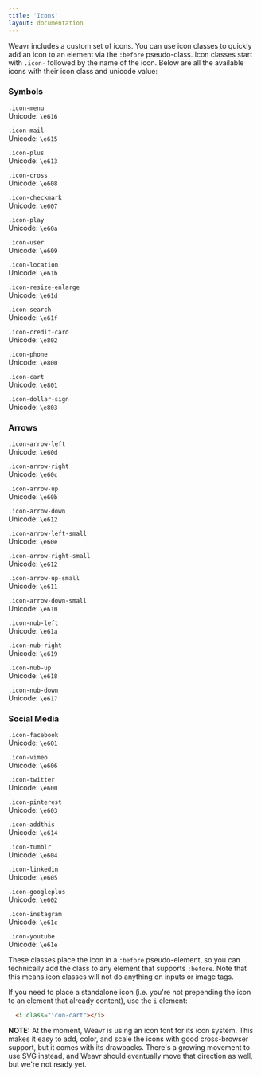 ```yaml
---
title: 'Icons'
layout: documentation
---
```


Weavr includes a custom set of icons. You can use icon classes to quickly add an icon to an element via the `:before` pseudo-class. Icon classes start with `.icon-` followed by the name of the icon. Below are all the available icons with their icon class and unicode value:

<div class="demo">
  <h3 id="symbols">Symbols</h3>
  <div class="row">
    <div class="col col-3 t-col-4 m-col-6 align-center">
      <i class="icon-menu"></i>
      <p>
        <code>.icon-menu</code>
        <br>
        Unicode: <code>\e616</code>
      </p>
    </div>
    <div class="col col-3 t-col-4 m-col-6 align-center">
      <i class="icon-mail"></i>
      <p>
        <code>.icon-mail</code>
        <br>
        Unicode: <code>\e615</code>
      </p>
    </div>
    <div class="col col-3 t-col-4 m-col-6 align-center">
      <i class="icon-plus"></i>
      <p>
        <code>.icon-plus</code>
        <br>
        Unicode: <code>\e613</code>
      </p>
    </div>
    <div class="col col-3 t-col-4 m-col-6 align-center">
      <i class="icon-cross"></i>
      <p>
        <code>.icon-cross</code>
        <br>
        Unicode: <code>\e608</code>
      </p>
    </div>
  </div>
  <div class="row">
    <div class="col col-3 t-col-4 m-col-6 align-center">
      <i class="icon-checkmark"></i>
      <p>
        <code>.icon-checkmark</code>
        <br>
        Unicode: <code>\e607</code>
      </p>
    </div>
    <div class="col col-3 t-col-4 m-col-6 align-center">
      <i class="icon-play"></i>
      <p>
        <code>.icon-play</code>
        <br>
        Unicode: <code>\e60a</code>
      </p>
    </div>
    <div class="col col-3 t-col-4 m-col-6 align-center">
      <i class="icon-user"></i>
      <p>
        <code>.icon-user</code>
        <br>
        Unicode: <code>\e609</code>
      </p>
    </div>
    <div class="col col-3 t-col-4 m-col-6 align-center">
      <i class="icon-location"></i>
      <p>
        <code>.icon-location</code>
        <br>
        Unicode: <code>\e61b</code>
      </p>
    </div>
  </div>
  <div class="row">
    <div class="col col-3 t-col-4 m-col-6 align-center">
      <i class="icon-resize-enlarge"></i>
      <p>
        <code>.icon-resize-enlarge</code>
        <br>
        Unicode: <code>\e61d</code>
      </p>
    </div>
    <div class="col col-3 t-col-4 m-col-6 align-center">
      <i class="icon-search"></i>
      <p>
        <code>.icon-search</code>
        <br>
        Unicode: <code>\e61f</code>
      </p>
    </div>
    <div class="col col-3 t-col-4 m-col-6 align-center">
      <i class="icon-credit-card"></i>
      <p>
        <code>.icon-credit-card</code>
        <br>
        Unicode: <code>\e802</code>
      </p>
    </div>
    <div class="col col-3 t-col-4 m-col-6 align-center">
      <i class="icon-phone"></i>
      <p>
        <code>.icon-phone</code>
        <br>
        Unicode: <code>\e800</code>
      </p>
    </div>
  </div>
  <div class="row">
    <div class="col col-3 t-col-4 m-col-6 align-center">
      <i class="icon-cart"></i>
      <p>
        <code>.icon-cart</code>
        <br>
        Unicode: <code>\e801</code>
      </p>
    </div>
    <div class="col col-3 t-col-4 m-col-6 align-center">
      <i class="icon-dollar-sign"></i>
      <p>
        <code>.icon-dollar-sign</code>
        <br>
        Unicode: <code>\e803</code>
      </p>
    </div>
  </div>

  <h3 id="arrows">Arrows</h3>
  <div class="row">
    <div class="col col-3 t-col-4 m-col-6 align-center">
      <i class="icon-arrow-left"></i>
      <p>
        <code>.icon-arrow-left</code>
        <br>
        Unicode: <code>\e60d</code>
      </p>
    </div>
    <div class="col col-3 t-col-4 m-col-6 align-center">
      <i class="icon-arrow-right"></i>
      <p>
        <code>.icon-arrow-right</code>
        <br>
        Unicode: <code>\e60c</code>
      </p>
    </div>
    <div class="col col-3 t-col-4 m-col-6 align-center">
      <i class="icon-arrow-up"></i>
      <p>
        <code>.icon-arrow-up</code>
        <br>
        Unicode: <code>\e60b</code>
      </p>
    </div>
    <div class="col col-3 t-col-4 m-col-6 align-center">
      <i class="icon-arrow-down"></i>
      <p>
        <code>.icon-arrow-down</code>
        <br>
        Unicode: <code>\e612</code>
      </p>
    </div>
  </div>
  <div class="row">
    <div class="col col-3 t-col-4 m-col-6 align-center">
      <i class="icon-arrow-left-small"></i>
      <p>
        <code>.icon-arrow-left-small</code>
        <br>
        Unicode: <code>\e60e</code>
      </p>
    </div>
    <div class="col col-3 t-col-4 m-col-6 align-center">
      <i class="icon-arrow-right-small"></i>
      <p>
        <code>.icon-arrow-right-small</code>
        <br>
        Unicode: <code>\e612</code>
      </p>
    </div>
    <div class="col col-3 t-col-4 m-col-6 align-center">
      <i class="icon-arrow-up-small"></i>
      <p>
        <code>.icon-arrow-up-small</code>
        <br>
        Unicode: <code>\e611</code>
      </p>
    </div>
    <div class="col col-3 t-col-4 m-col-6 align-center">
      <i class="icon-arrow-down-small"></i>
      <p>
        <code>.icon-arrow-down-small</code>
        <br>
        Unicode: <code>\e610</code>
      </p>
    </div>
  </div>
  <div class="row">
    <div class="col col-3 t-col-4 m-col-6 align-center">
      <i class="icon-nub-left"></i>
      <p>
        <code>.icon-nub-left</code>
        <br>
        Unicode: <code>\e61a</code>
      </p>
    </div>
    <div class="col col-3 t-col-4 m-col-6 align-center">
      <i class="icon-nub-right"></i>
      <p>
        <code>.icon-nub-right</code>
        <br>
        Unicode: <code>\e619</code>
      </p>
    </div>
    <div class="col col-3 t-col-4 m-col-6 align-center">
      <i class="icon-nub-up"></i>
      <p>
        <code>.icon-nub-up</code>
        <br>
        Unicode: <code>\e618</code>
      </p>
    </div>
    <div class="col col-3 t-col-4 m-col-6 align-center">
      <i class="icon-nub-down"></i>
      <p>
        <code>.icon-nub-down</code>
        <br>
        Unicode: <code>\e617</code>
      </p>
    </div>
  </div>

  <h3 id="social-media">Social Media</h3>
  <div class="row">
    <div class="col col-3 t-col-4 m-col-6 align-center">
      <i class="icon-facebook"></i>
      <p>
        <code>.icon-facebook</code>
        <br>
        Unicode: <code>\e601</code>
      </p>
    </div>
    <div class="col col-3 t-col-4 m-col-6 align-center">
      <i class="icon-vimeo"></i>
      <p>
        <code>.icon-vimeo</code>
        <br>
        Unicode: <code>\e606</code>
      </p>
    </div>
    <div class="col col-3 t-col-4 m-col-6 align-center">
      <i class="icon-twitter"></i>
      <p>
        <code>.icon-twitter</code>
        <br>
        Unicode: <code>\e600</code>
      </p>
    </div>
    <div class="col col-3 t-col-4 m-col-6 align-center">
      <i class="icon-pinterest"></i>
      <p>
        <code>.icon-pinterest</code>
        <br>
        Unicode: <code>\e603</code>
      </p>
    </div>
  </div>
  <div class="row">
    <div class="col col-3 t-col-4 m-col-6 align-center">
      <i class="icon-addthis"></i>
      <p>
        <code>.icon-addthis</code>
        <br>
        Unicode: <code>\e614</code>
      </p>
    </div>
    <div class="col col-3 t-col-4 m-col-6 align-center">
      <i class="icon-tumblr"></i>
      <p>
        <code>.icon-tumblr</code>
        <br>
        Unicode: <code>\e604</code>
      </p>
    </div>
    <div class="col col-3 t-col-4 m-col-6 align-center">
      <i class="icon-linkedin"></i>
      <p>
        <code>.icon-linkedin</code>
        <br>
        Unicode: <code>\e605</code>
      </p>
    </div>
    <div class="col col-3 t-col-4 m-col-6 align-center">
      <i class="icon-googleplus"></i>
      <p>
        <code>.icon-googleplus</code>
        <br>
        Unicode: <code>\e602</code>
      </p>
    </div>
  </div>
  <div class="row">
    <div class="col col-3 t-col-4 m-col-6 align-center">
      <i class="icon-instagram"></i>
      <p>
        <code>.icon-instagram</code>
        <br>
        Unicode: <code>\e61c</code>
      </p>
    </div>
    <div class="col col-3 t-col-4 m-col-6 align-center">
      <i class="icon-youtube"></i>
      <p>
        <code>.icon-youtube</code>
        <br>
        Unicode: <code>\e61e</code>
      </p>
    </div>
  </div>
</div>

These classes place the icon in a `:before` pseudo-element, so you can technically add the class to any element that supports `:before`. Note that this means icon classes will not do anything on inputs or image tags.

If you need to place a standalone icon (i.e. you're not prepending the icon to an element that already content), use the `i` element:

```html
  <i class="icon-cart"></i>
```

<div class="alert">
  <p>
    <strong>NOTE:</strong> At the moment, Weavr is using an icon font for its icon system. This makes it easy to add, color, and scale the icons with good cross-browser support, but it comes with its drawbacks. There's a growing movement to use SVG instead, and Weavr should eventually move that direction as well, but we're not ready yet.
  </p>
</div>
